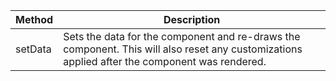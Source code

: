 ﻿   Method						|  Description											
--------------------------------|----------------------------------------------------------------------------------------------
setData							| Sets the data for the component and re-draws the component. This will also reset any customizations applied after the component was rendered.

